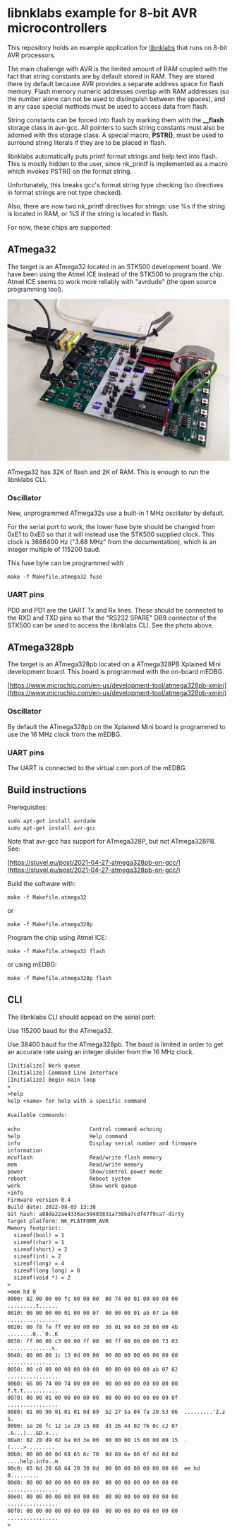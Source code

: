 # libnklabs example for 8-bit AVR microcontrollers

This repository holds an example application for
[libnklabs](https://github.com/nklabs/libnklabs) that runs on 8-bit AVR
processors.

The main challenge with AVR is the limited amount of RAM coupled with the
fact that string constants are by default stored in RAM.  They are stored
there by default because AVR provides a separate address space for flash
memory.  Flash memory numeric addresses overlap with RAM addresses (so the
number alone can not be used to distinguish between the spaces), and in any
case special methods must be used to access data from flash.

String constants can be forced into flash by marking them with the
__\_\_flash__ storage class in avr-gcc.  All pointers to such string
constants must also be adorned with this storage class.  A special macro,
__PSTR()__, must be used to surround string literals if they are to be
placed in flash.

libnklabs automatically puts printf format strings and help text into flash. 
This is mostly hidden to the user, since nk_printf is implemented as a macro
which invokes PSTR() on the format string.

Unfortunately, this breaks gcc's format string type checking (so directives
in format strings are not type checked).

Also, there are now two nk_printf directives for strings: use %s if the
string is located in RAM, or %S if the string is located in flash.

For now, these chips are supported:

## ATmega32

The target is an ATmega32 located in an STK500 development board.  We have
been using the Atmel ICE instead of the STK500 to program the chip.  Atmel
ICE seems to work more reliably with "avrdude" (the open source programming
tool).

![STK500 with ATmega32](doc/stk500.png)

ATmega32 has 32K of flash and 2K of RAM.  This is enough to run the
libnklabs CLI.

### Oscillator

New, unprogrammed ATmega32s use a built-in 1 MHz oscillator by default.

For the serial port to work, the lower fuse byte should be changed from 0xE1
to 0xE0 so that it will instead use the STK500 supplied clock.  This clock
is 3686400 Hz ("3.68 MHz" from the documentation), which is an integer
multiple of 115200 baud.

This fuse byte can be programmed with

	make -f Makefile.atmega32 fuse

### UART pins

PD0 and PD1 are the UART Tx and Rx lines.  These should be connected to the
RXD and TXD pins so that the "RS232 SPARE" DB9 connector of the STK500 can
be used to access the libnklabs CLI.  See the photo above.

## ATmega328pb

The target is an ATmega328pb located on a ATmega328PB Xplained Mini
development board.  This board is programmed with the on-board mEDBG.

[https://www.microchip.com/en-us/development-tool/atmega328pb-xmini](https://www.microchip.com/en-us/development-tool/atmega328pb-xmini)

### Oscillator

By default the ATmega328pb on the Xplained Mini board is programmed to use
the 16 MHz clock from the mEDBG.

### UART pins

The UART is connected to the virtual com port of the mEDBG.

## Build instructions

Prerequisites:

	sudo apt-get install avrdude
	sudo apt-get install avr-gcc

Note that avr-gcc has support for ATmega328P, but not ATmega328PB.  See:

[https://stuvel.eu/post/2021-04-27-atmega328pb-on-gcc/](https://stuvel.eu/post/2021-04-27-atmega328pb-on-gcc/)

Build the software with:

	make -f Makefile.atmega32

or

	make -f Makefile.atmega328p

Program the chip using Atmel ICE:

	make -f Makefile.atmega32 flash

or using mEDBG:

	make -f Makefile.atmega328p flash

## CLI

The libnklabs CLI should appead on the serial port:

Use 115200 baud for the ATmega32.

Use 38400 baud for the ATmega328pb.  The baud is limited in order to get an
accurate rate using an integer divider from the 16 MHz clock.

~~~~
[Initialize] Work queue
[Initialize] Command Line Interface
[Initialize] Begin main loop
>
>help
help <name> for help with a specific command

Available commands:

echo                      Control command echoing
help                      Help command
info                      Display serial number and firmware information
mcuflash                  Read/write flash memory
mem                       Read/write memory
power                     Show/control power mode
reboot                    Reboot system
work                      Show work queue
>info
Firmware version 0.4
Build date: 2022-08-03 13:38
Git hash: a88da22ae4336ac59483831a738ba7cdf47f9ca7-dirty
Target platform: NK_PLATFORM_AVR
Memory footprint:
  sizeof(bool) = 1
  sizeof(char) = 1
  sizeof(short) = 2
  sizeof(int) = 2
  sizeof(long) = 4
  sizeof(long long) = 8
  sizeof(void *) = 2
>
>mem hd 0
0000: 82 00 00 00 fc 00 00 00  00 74 00 01 00 00 00 00  .........t......
0010: 00 00 00 00 01 00 00 07  00 00 00 01 ab 07 1e 00  ................
0020: 00 f8 fe ff 00 00 00 00  30 01 98 60 30 00 00 4b  ........0..`0..K
0030: ff 00 00 c3 00 00 ff 00  00 ff 00 00 00 00 73 03  ..............s.
0040: 00 00 00 1c 13 0d 00 00  00 00 00 00 00 00 00 00  ................
0050: 00 c0 00 00 00 00 00 00  00 80 00 00 00 ab 07 82  ................
0060: 66 00 74 00 74 00 00 00  00 00 00 00 00 00 00 00  f.t.t...........
0070: 00 00 01 00 00 00 00 00  00 00 00 00 00 00 09 0f  ................
0080: 01 00 90 01 01 01 0d 09  b2 27 5a 04 7a 20 53 06  .........'Z.z S.
0090: 1e 26 fc 12 1e 29 15 08  d3 26 44 02 76 0c c2 07  .&...)...&D.v...
00a0: 02 28 d9 02 ba 0d 3e 00  00 00 00 15 00 00 00 15  .(....>.........
00b0: 00 00 00 0d 68 65 6c 70  0d 69 6e 66 6f 0d 0d 6d  ....help.info..m
00c0: 65 6d 20 68 64 20 30 0d  00 00 00 00 00 00 00 00  em hd 0.........
00d0: 00 00 00 00 00 00 00 00  00 00 00 00 00 00 00 00  ................
00e0: 00 00 00 00 00 00 00 00  00 00 00 00 00 00 00 00  ................
00f0: 00 00 00 00 00 00 00 00  00 00 00 00 00 00 00 00  ................
>
~~~~
